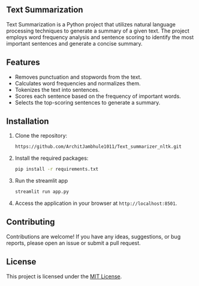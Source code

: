 ## Text Summarization

Text Summarization is a Python project that utilizes natural language processing techniques to generate a summary of a given text. The project employs word frequency analysis and sentence scoring to identify the most important sentences and generate a concise summary.

## Features

- Removes punctuation and stopwords from the text.
- Calculates word frequencies and normalizes them.
- Tokenizes the text into sentences.
- Scores each sentence based on the frequency of important words.
- Selects the top-scoring sentences to generate a summary.

## Installation

1. Clone the repository:

    ```bash
    https://github.com/ArchitJambhule1011/Text_summarizer_nltk.git


2. Install the required packages:

    ```bash
    pip install -r requirements.txt

3. Run the streamlit app

    ```bash
    streamlit run app.py

4. Access the application in your browser at `http://localhost:8501`.

## Contributing

Contributions are welcome! If you have any ideas, suggestions, or bug reports, please open an issue or submit a pull request.

## License

This project is licensed under the [MIT License](LICENSE).
